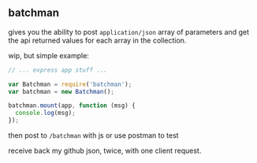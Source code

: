 ## batchman
gives you the ability to post `application/json` array of parameters and get the api returned values for each array in the collection. 

wip, but simple example:

```js
// ... express app stuff ...

var Batchman = require('batchman');
var batchman = new Batchman();

batchman.mount(app, function (msg) {
  console.log(msg);
});
```

then post to `/batchman` with js or use postman to test

receive back my github json, twice, with one client request.